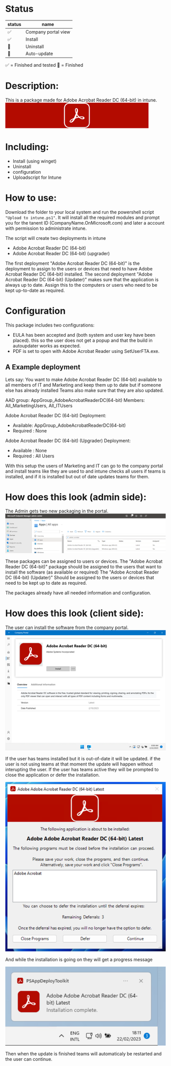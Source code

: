# Status
|status|name|
|--|--|
:white_check_mark:|Company portal view 
:white_check_mark:|Install
:black_square_button:|Uninstall
:black_square_button:|Auto-update

:white_check_mark: = Finished and tested
:black_square_button: = Finished 


# Description:
This is a package made for Adobe Acrobat Reader DC (64-bit) in intune.  
![Banner](./package/AppDeployToolkit/AppDeployToolkitBanner.png)

# Including: 
- Install (using winget)
- Uninstall
- configuration
- Uploadscript for Intune

# How to use:
Download the folder to your local system and run the powershell script `"Upload to intune.ps1"`. 
It will install all the required modules and prompt you for the tanent ID (CompanyName.OnMicrosoft.com) and later a account with permission to administrate intune. 

The script will create two deployments in intune
- Adobe Acrobat Reader DC (64-bit)
- Adobe Acrobat Reader DC (64-bit) (upgrader)

The first deployment "Adobe Acrobat Reader DC (64-bit)" is the deployment to assign to the users or devices that need to have Adobe Acrobat Reader DC (64-bit) installed.
The second deployment "Adobe Acrobat Reader DC (64-bit) (Updater)" makes sure that the application is always up to date. Assign this to the computers or users who need to be kept up-to-date as required.

# Configuration
This package includes two configurations:  
- EULA has been accepted and (both system and user key have been placed). this so the user does not get a popup and that the build in autoupdater works as expected.  
- PDF is set to open with Adobe Acrobat Reader using SetUserFTA.exe.  

## A Example deployment
Lets say: You want to make Adobe Acrobat Reader DC (64-bit) available to all members of IT and Marketing and keep them up to date but if someone else has already installed Teams also make sure that they are also updated.

AAD group: AppGroup_AdobeAcrobatReaderDC(64-bit)
Members: All_MarketingUsers, All_ITUsers

Adobe Acrobat Reader DC (64-bit)
Deployment: 
- Available: AppGroup_AdobeAcrobatReaderDC(64-bit)
- Required : None

Adobe Acrobat Reader DC (64-bit) (Upgrader)
Deployment: 
- Available : None
- Required : All Users

With this setup the users of Marketing and IT can go to the company portal and install teams like they are used to and intune checks all users if teams is installed, and if it is installed but out of date updates teams for them.


# How does this look (admin side):
The Admin gets two new packaging in the portal.  
![AdminPortal](./Configuration/Images/AdminPortal_Preview.png)

These packages can be assigned to users or devices. 
The "Adobe Acrobat Reader DC (64-bit)" package should be assigned to the users that want to install the software (as available or required)
The "Adobe Acrobat Reader DC (64-bit) (Updater)" Should be assigned to the users or devices that need to be kept up to date as required.

The packages already have all needed information and configuration.

# How does this look (client side):
The user can install the software from the company portal.  
![Companyportal](./Configuration/Images/CompanyPortal_Preview.png)

If the user has teams installed but it is out-of-date it will be updated. if the user is not using teams at that moment the update will happen without interupting the user.
If the user has teams active they will be prompted to close the application or defer the installation.  

![UserMsg1](./Configuration/Images/UserMsg_Preview1.png)

And while the installation is going on they will get a progress message  

![UserMsg2](./Configuration/Images/UserMsg_Preview2.png)

Then when the update is finished teams will automaticaly be restarted and the user can continue.